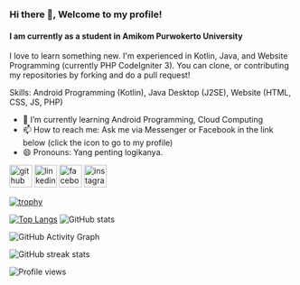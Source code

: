 ### Hi there 👋, Welcome to my profile!
#### I am currently as a student in Amikom Purwokerto University
I love to learn something new. I'm experienced in Kotlin, Java, and Website Programming (currently PHP CodeIgniter 3). You can clone, or contributing my repositories by forking and do a pull request!

Skills: Android Programming (Kotlin), Java Desktop (J2SE), Website (HTML, CSS, JS, PHP)

- 🌱 I’m currently learning Android Programming, Cloud Computing 
- 📫 How to reach me: Ask me via Messenger or Facebook in the link below (click the icon to go to my profile) 
- 😄 Pronouns: Yang penting logikanya. 


[<img src='https://cdn.jsdelivr.net/npm/simple-icons@3.0.1/icons/github.svg' alt='github' height='40'>](https://github.com/dwichan0905)  [<img src='https://cdn.jsdelivr.net/npm/simple-icons@3.0.1/icons/linkedin.svg' alt='linkedin' height='40'>](https://www.linkedin.com/in/dwichan0905/)  [<img src='https://cdn.jsdelivr.net/npm/simple-icons@3.0.1/icons/facebook.svg' alt='facebook' height='40'>](https://www.facebook.com/CdrScNET89)  [<img src='https://cdn.jsdelivr.net/npm/simple-icons@3.0.1/icons/instagram.svg' alt='instagram' height='40'>](https://www.instagram.com/dwichan0905/)  

[![trophy](https://github-profile-trophy.vercel.app/?username=dwichan0905)](https://github.com/ryo-ma/github-profile-trophy)

[![Top Langs](https://github-readme-stats.vercel.app/api/top-langs/?username=dwichan0905)](https://github.com/anuraghazra/github-readme-stats) ![GitHub stats](https://github-readme-stats.vercel.app/api?username=dwichan0905&show_icons=true)  

![GitHub Activity Graph](https://activity-graph.herokuapp.com/graph?username=dwichan0905)  

![GitHub streak stats](https://github-readme-streak-stats.herokuapp.com/?user=dwichan0905)  

![Profile views](https://gpvc.arturio.dev/dwichan0905)  
